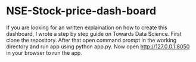 # NSE-Stock-price-dash-board
If you are looking for an written explaination on how to create this dashboard, I wrote a step by step guide on Towards Data Science.
First clone the repository.
After that open command prompt in the working directory and run app using python app.py.
Now open http://127.0.0.1:8050 in your browser to run the app.
